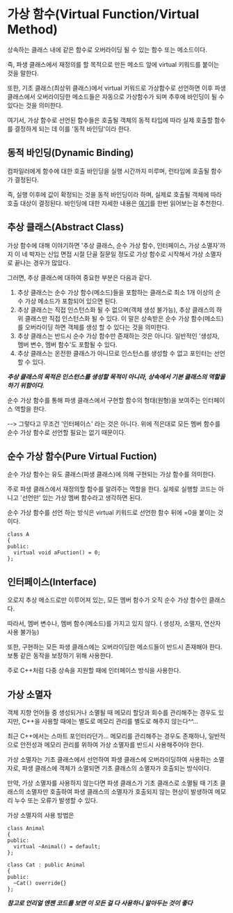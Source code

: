 # 가상 함수(Virtual Function/Virtual Method)

상속하는 클래스 내에 같은 함수로 오버라이딩 될 수 있는 함수 또는 메소드이다.

즉, 파생 클래스에서 재정의를 할 목적으로 만든 메소드 앞에 virtual 키워드를 붙이는 것을 말한다.

또한, 기초 클래스(최상위 클래스)에서 virtual 키워드로 가상함수로 선언하면 이후 파생 클래스에서 오버라이딩한 메소드들은 자동으로 가상함수가 되며
추후에 바인딩이 될 수 있다는 것을 의미한다.

여기서, 가상 함수로 선언된 함수들은 호출될 객체의 동적 타입에 따라 실제 호출할 함수를 결정하게 되는 데 이를 '동적 바인딩'이라 한다.

## 동적 바인딩(Dynamic Binding)
컴파일러에게 함수에 대한 호출 바인딩을 실행 시간까지 미루며, 런타임에 호출될 함수가 결정된다.

즉, 실행 이후에 값이 확정되는 것을 동적 바인딩이라 하며, 실제로 호출될 객체에 따라 호출 대상이 결정된다.
바인딩에 대한 자세한 내용은 [여기](https://github.com/zamizam/Study/blob/main/OOP/%EB%B0%94%EC%9D%B8%EB%94%A9.md)를 한번 읽어보는걸 추천한다.

## 추상 클래스(Abstract Class)
가상 함수에 대해 이야기하면 '추상 클래스, 순수 가상 함수, 인터페이스, 가상 소멸자'까지 이 네 박자는 신입 면접 시절 단골 질문일 정도로 가상 함수로 시작해서 가상 소멸자로 끝나는 경우가 많았다. 

그러면, 추상 클래스에 대하여 중요한 부분은 다음과 같다.
1. 추상 클래스는 순수 가상 함수(메소드)들을 포함하는 클래스로 최소 1개 이상의 순수 가상 메소드가 포함되어 있으면 된다.
2. 추상 클래스는 직접 인스턴스화 될 수 없으며(객체 생성 불가능), 추상 클래스의 하위 클래스만 직접 인스턴스화 될 수 있다. 이 말은 상속받은 순수 가상 함수(메소드)를 오버라이딩 하면 객체를 생성 할 수 있다는 것을 의미한다. 
3. 추상 클래스는 반드시 순수 가상 함수만 존재하는 것은 아니다. 일반적인 '생성자, 멤버 변수, 멤버 함수'도 포함될 수 있다.
4. 추상 클래스는 온전한 클래스가 아니므로 인스턴스를 생성할 수 없고 포인터는 선언할 수 있다.

***추상 클래스의 목적은 인스턴스를 생성할 목적이 아니라, 상속에서 기본 클래스의 역할을 하기 위함이다.***

순수 가상 함수를 통해 파생 클래스에서 구현할 함수의 형태(원형)을 보여주는 인터페이스 역할을 한다. 

--> 그렇다고 무조건 '인터페이스' 라는 것은 아니다. 위에 적은대로 모든 멤버 함수를 순수 가상 함수로 선언할 필요는 없기 때문이다.

## 순수 가상 함수(Pure Virtual Fuction)
순수 가상 함수는 유도 클래스(파생 클래스)에 의해 구현되는 가상 함수를 의미한다.

주로 파생 클래스에서 재정의할 함수를 알려주는 역할을 한다. 실제로 실행할 코드는 아니고 '선언만' 있는 가상 멤버 함수라고 생각하면 된다.

순수 가상 함수를 선언 하는 방식은 virtual 키워드로 선언한 함수 뒤에 =0을 붙이는 것이다.
```
class A
{
public:
  virtual void aFuction() = 0;
};
```
## 인터페이스(Interface)
오로지 추상 메소드로만 이루어져 있는, 모든 멤버 함수가 오직 순수 가상 함수인 클래스다.

따라서, 멤버 변수나, 멤버 함수(메소드)를 가지고 있지 않다. ( 생성자, 소멸자, 연산자 사용 불가능)

또한, 구현하는 모든 파생 클래스에는 오버라이딩한 메소드들이 반드시 존재해야 한다. 보통 같은 동작을 보장하기 위해 사용한다.

주로 C++처럼 다중 상속을 지원할 때에 인터페이스 방식을 사용한다. 

## 가상 소멸자
객체 지향 언어들 중 생성되거나 소멸될 때 메모리 할당과 회수를 관리해주는 경우도 있지만, C++을 사용할 때에는 별도로 메모리 관리를 별도로 해주지 않는다^^...

최근 C++에서는 스마트 포인터라던가... 메모리를 관리해주는 경우도 존재하나, 일반적으로 안전성과 메모리 관리를 위하여 가상 소멸자를 반드시 사용해주어야 한다.

가상 소멸자는 기초 클래스에서 선언하여 파생 클래스에 오버라이딩하여 사용하는 소멸자로, 파생 클래스에 객체가 소멸되면 기초 클래스의 소멸자가 호출되는 방식이다.

만약, 가상 소멸자를 사용하지 않는다면 파생 클래스가 기초 클래스로 소멸될 때 기초 클래스의 소멸자만 호출하여 파생 클래스의 소멸자가 호출되지 않는 현상이 발생하여 메모리 누수 또는 오류가 발생할 수 있다.

가상 소멸자의 사용 방법은
```
class Animal
{
public:
  virtual ~Animal() = default;
};

class Cat : public Animal
{
public:
  ~Cat() override{}
};
```

***참고로 언리얼 엔젠 코드를 보면 이 모든 걸 다 사용하니 알아두는 것이 좋다***
